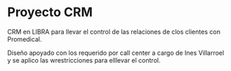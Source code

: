 # Proyecto CRM
CRM en LIBRA para llevar el control de las relaciones de clos clientes con Promedical.

Diseño apoyado con los requerido por call center a cargo de Ines Villarroel y se aplico las wrestricciones  para elllevar el control.

